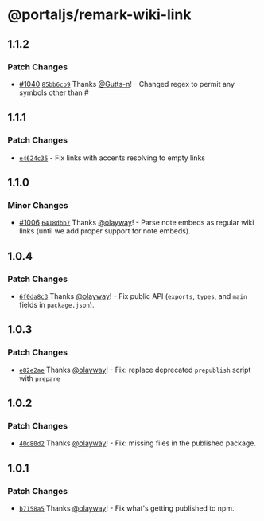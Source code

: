 # @portaljs/remark-wiki-link

## 1.1.2

### Patch Changes

- [#1040](https://github.com/datopian/portaljs/pull/1040) [`85bb6cb9`](https://github.com/datopian/portaljs/commit/85bb6cb98c53bedc2add3d014927570b5dd1bbdf) Thanks [@Gutts-n](https://github.com/Gutts-n)! - Changed regex to permit any symbols other than #

## 1.1.1

### Patch Changes

- [`e4624c35`](https://github.com/datopian/portaljs/commit/e4624c35cb559c7eb17efe1f9def9d8a0b18a859) - Fix links with accents resolving to empty links

## 1.1.0

### Minor Changes

- [#1006](https://github.com/datopian/portaljs/pull/1006) [`6418dbb7`](https://github.com/datopian/portaljs/commit/6418dbb7e246fa17b56840c64daa043112dc9189) Thanks [@olayway](https://github.com/olayway)! - Parse note embeds as regular wiki links (until we add proper support for note embeds).

## 1.0.4

### Patch Changes

- [`6f0da8c3`](https://github.com/datopian/portaljs/commit/6f0da8c3a3cde4dc7512c6529eb662de6f4fe56a) Thanks [@olayway](https://github.com/olayway)! - Fix public API (`exports`, `types`, and `main` fields in `package.json`).

## 1.0.3

### Patch Changes

- [`e82e2ae`](https://github.com/datopian/portaljs/commit/e82e2ae0211ea3e4701703d353b44cf1001434ef) Thanks [@olayway](https://github.com/olayway)! - Fix: replace deprecated `prepublish` script with `prepare`

## 1.0.2

### Patch Changes

- [`40d80d2`](https://github.com/datopian/portaljs/commit/40d80d2282bf8464c1aafb393975065078ad9ea3) Thanks [@olayway](https://github.com/olayway)! - Fix: missing files in the published package.

## 1.0.1

### Patch Changes

- [`b7158a5`](https://github.com/datopian/portaljs/commit/b7158a5be668018d9b947f9c9d63fa30fa91d18b) Thanks [@olayway](https://github.com/olayway)! - Fix what's getting published to npm.
